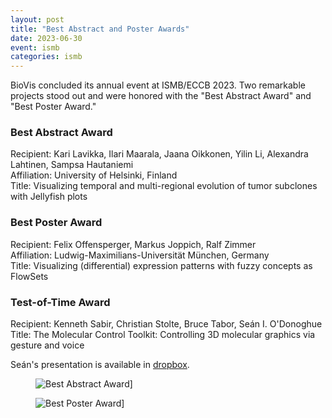 ```yaml
---
layout: post
title: "Best Abstract and Poster Awards"
date: 2023-06-30
event: ismb
categories: ismb
---
```


BioVis concluded its annual event at ISMB/ECCB 2023. Two remarkable projects stood out and were honored with the "Best Abstract Award" and "Best Poster Award."

### Best Abstract Award

Recipient: Kari Lavikka, Ilari Maarala, Jaana Oikkonen, Yilin Li, Alexandra Lahtinen, Sampsa Hautaniemi  
Affiliation: University of Helsinki, Finland  
Title: Visualizing temporal and multi-regional evolution of tumor subclones with Jellyfish plots

### Best Poster Award

Recipient: Felix Offensperger, Markus Joppich, Ralf Zimmer  
Affiliation: Ludwig-Maximilians-Universität München, Germany  
Title: Visualizing (differential) expression patterns with fuzzy concepts as FlowSets

### Test-of-Time Award

Recipient: Kenneth Sabir, Christian Stolte, Bruce Tabor, Seán I. O'Donoghue  
Title: The Molecular Control Toolkit: Controlling 3D molecular graphics via gesture and voice

Seán's presentation is available in [dropbox](https://www.dropbox.com/scl/fi/ombllo7597cl2w1n9iqxx/MCTK.pdf?rlkey=4c1885pmrzghn5xderqzjdanr&dl=0).

<figure>
    <img alt="Best Abstract Award]" src="{{ site.baseurl }}/images/awards/ismbeccb2023-best-abstract.webp">
</figure>

<figure>
    <img alt="Best Poster Award]" src="{{ site.baseurl }}/images/awards/ismbeccb2023-best-poster.webp">
</figure>

